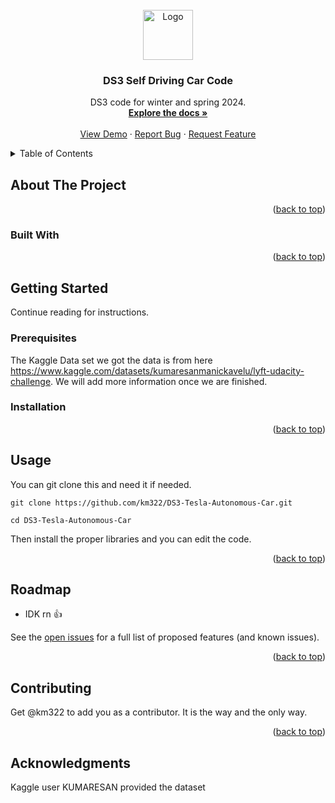 <div id="top"></div>
<!--
*** Thanks for checking out the Best-README-Template. If you have a suggestion
*** that would make this better, please fork the repo and create a pull request
*** or simply open an issue with the tag "enhancement".
*** Don't forget to give the project a star!
*** Thanks again! Now go create something AMAZING! :D
-->



<!-- PROJECT SHIELDS -->
<!--
*** I'm using markdown "reference style" links for readability.
*** Reference links are enclosed in brackets [ ] instead of parentheses ( ).
*** See the bottom of this document for the declaration of the reference variables
*** for contributors-url, forks-url, etc. This is an optional, concise syntax you may use.
*** https://www.markdownguide.org/basic-syntax/#reference-style-links
-->



<!-- PROJECT LOGO -->
<br />
<div align="center">
  <a href="https://github.com/km322/DS3-Tesla-Autonomous-Car">
    <img src="https://www.ds3ucsd.com/images/logos/logo-dark.png" alt="Logo" width="80" height="80">
  </a>

<h3 align="center">DS3 Self Driving Car Code</h3>

  <p align="center">
    DS3 code for winter and spring 2024. 
    <br />
    <a href="https://github.com/km322/DS3-Tesla-Autonomous-Car"><strong>Explore the docs »</strong></a>
    <br />
    <br />
    <a href="https://github.com/km322/DS3-Tesla-Autonomous-Car">View Demo</a>
    ·
    <a href="https://github.com/km322/DS3-Tesla-Autonomous-Car/issues">Report Bug</a>
    ·
    <a href="https://github.com/km322/DS3-Tesla-Autonomous-Car/issues">Request Feature</a>
  </p>
</div>



<!-- TABLE OF CONTENTS -->
<details>
  <summary>Table of Contents</summary>
  <ol>
    <li>
      <a href="#about-the-project">About The Project</a>
      <ul>
        <li><a href="#built-with">Built With</a></li>
      </ul>
    </li>
    <li>
      <a href="#getting-started">Getting Started</a>
      <ul>
        <li><a href="#prerequisites">Prerequisites</a></li>
        <li><a href="#installation">Installation</a></li>
      </ul>
    </li>
    <li><a href="#usage">Usage</a></li>
    <li><a href="#roadmap">Roadmap</a></li>
    <li><a href="#contributing">Contributing</a></li>
    <li><a href="#acknowledgments">Acknowledgments</a></li>
  </ol>
</details>



<!-- ABOUT THE PROJECT -->
## About The Project

<p align="right">(<a href="#top">back to top</a>)</p>



### Built With

<p align="right">(<a href="#top">back to top</a>)</p>



<!-- GETTING STARTED -->
## Getting Started
Continue reading for instructions.

### Prerequisites

The Kaggle Data set we got the data is from here https://www.kaggle.com/datasets/kumaresanmanickavelu/lyft-udacity-challenge. We will add more information once we are finished. 

### Installation

<p align="right">(<a href="#top">back to top</a>)</p>



<!-- USAGE EXAMPLES -->
## Usage

You can git clone this and need it if needed. 

```
git clone https://github.com/km322/DS3-Tesla-Autonomous-Car.git
```

```
cd DS3-Tesla-Autonomous-Car
```
Then install the proper libraries and you can edit the code. 

<p align="right">(<a href="#top">back to top</a>)</p>



<!-- ROADMAP -->
## Roadmap

- IDK rn 👍

See the [open issues](https://github.com/km322/DS3-Tesla-Autonomous-Car/issues) for a full list of proposed features (and known issues).

<p align="right">(<a href="#top">back to top</a>)</p>



<!-- CONTRIBUTING -->
## Contributing

Get @km322 to add you as a contributor. It is the way and the only way.

<p align="right">(<a href="#top">back to top</a>)</p>



<!-- ACKNOWLEDGMENTS -->
## Acknowledgments

Kaggle user KUMARESAN provided the dataset

